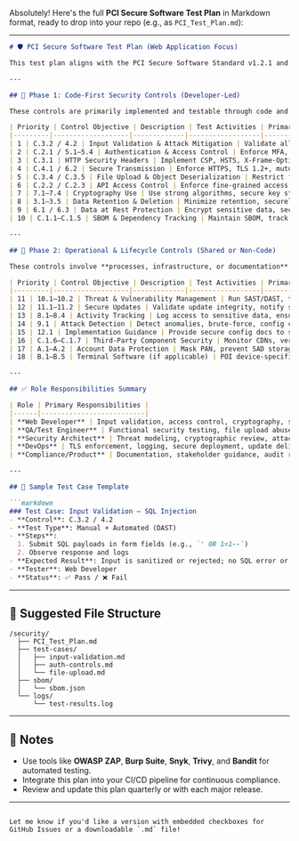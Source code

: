 Absolutely! Here's the full **PCI Secure Software Test Plan** in Markdown format, ready to drop into your repo (e.g., as `PCI_Test_Plan.md`):

---

```markdown
# 🛡️ PCI Secure Software Test Plan (Web Application Focus)

This test plan aligns with the PCI Secure Software Standard v1.2.1 and is tailored for web applications. It prioritizes code-first controls, assigns responsibilities by role, and provides a structured approach to testing.

---

## 🔷 Phase 1: Code-First Security Controls (Developer-Led)

These controls are primarily implemented and testable through code and should be your **top priority**.

| Priority | Control Objective | Description | Test Activities | Primary Role | Supporting Roles |
|---------|-------------------|-------------|------------------|--------------|------------------|
| 1 | C.3.2 / 4.2 | Input Validation & Attack Mitigation | Validate all user inputs, sanitize outputs, prevent injection (SQLi, XSS, etc.) | Web Developer | Security Architect |
| 2 | C.2.1 / 5.1–5.4 | Authentication & Access Control | Enforce MFA, unique IDs, session management, least privilege | Web Developer | QA, Security |
| 3 | C.3.1 | HTTP Security Headers | Implement CSP, HSTS, X-Frame-Options, etc. | Web Developer | QA |
| 4 | C.4.1 / 6.2 | Secure Transmission | Enforce HTTPS, TLS 1.2+, mutual auth for APIs | Web Developer | DevOps |
| 5 | C.3.4 / C.3.5 | File Upload & Object Deserialization | Restrict file types, scan uploads, prevent hostile object creation | Web Developer | QA |
| 6 | C.2.2 / C.2.3 | API Access Control | Enforce fine-grained access to APIs and resources | Web Developer | Security |
| 7 | 7.1–7.4 | Cryptography Use | Use strong algorithms, secure key storage, RNGs | Web Developer | Security Architect |
| 8 | 3.1–3.5 | Data Retention & Deletion | Minimize retention, securely delete sensitive data | Web Developer | QA |
| 9 | 6.1 / 6.3 | Data at Rest Protection | Encrypt sensitive data, secure key management | Web Developer | DevOps |
| 10 | C.1.1–C.1.5 | SBOM & Dependency Tracking | Maintain SBOM, track third-party libs | Web Developer | DevOps |

---

## 🔷 Phase 2: Operational & Lifecycle Controls (Shared or Non-Code)

These controls involve **processes, infrastructure, or documentation** and are typically led by other roles.

| Priority | Control Objective | Description | Test Activities | Primary Role | Supporting Roles |
|---------|-------------------|-------------|------------------|--------------|------------------|
| 11 | 10.1–10.2 | Threat & Vulnerability Management | Run SAST/DAST, track CVEs, patch management | Security | DevOps, Developer |
| 12 | 11.1–11.2 | Secure Updates | Validate update integrity, notify stakeholders | DevOps | Developer |
| 13 | 8.1–8.4 | Activity Tracking | Log access to sensitive data, ensure traceability | DevOps | Developer |
| 14 | 9.1 | Attack Detection | Detect anomalies, brute-force, config changes | Security | DevOps |
| 15 | 12.1 | Implementation Guidance | Provide secure config docs to stakeholders | Developer | Product, Security |
| 16 | C.1.6–C.1.7 | Third-Party Component Security | Monitor CDNs, verify fetched code | DevOps | Developer |
| 17 | A.1–A.2 | Account Data Protection | Mask PAN, prevent SAD storage | Security | Developer |
| 18 | B.1–B.5 | Terminal Software (if applicable) | POI device-specific controls | N/A | N/A |

---

## ✅ Role Responsibilities Summary

| Role | Primary Responsibilities |
|------|--------------------------|
| **Web Developer** | Input validation, access control, cryptography, secure defaults, SBOM |
| **QA/Test Engineer** | Functional security testing, file upload abuse, session handling |
| **Security Architect** | Threat modeling, cryptographic review, attack detection |
| **DevOps** | TLS enforcement, logging, secure deployment, update delivery |
| **Compliance/Product** | Documentation, stakeholder guidance, audit readiness |

---

## 🧪 Sample Test Case Template

```markdown
### Test Case: Input Validation – SQL Injection
- **Control**: C.3.2 / 4.2
- **Test Type**: Manual + Automated (DAST)
- **Steps**:
  1. Submit SQL payloads in form fields (e.g., `' OR 1=1--`)
  2. Observe response and logs
- **Expected Result**: Input is sanitized or rejected; no SQL error or data leakage
- **Tester**: Web Developer
- **Status**: ✅ Pass / ❌ Fail
```

---

## 📁 Suggested File Structure

```
/security/
  ├── PCI_Test_Plan.md
  ├── test-cases/
  │   ├── input-validation.md
  │   ├── auth-controls.md
  │   └── file-upload.md
  ├── sbom/
  │   └── sbom.json
  └── logs/
      └── test-results.log
```

---

## 📌 Notes

- Use tools like **OWASP ZAP**, **Burp Suite**, **Snyk**, **Trivy**, and **Bandit** for automated testing.
- Integrate this plan into your CI/CD pipeline for continuous compliance.
- Review and update this plan quarterly or with each major release.

---

```

Let me know if you'd like a version with embedded checkboxes for GitHub Issues or a downloadable `.md` file!
